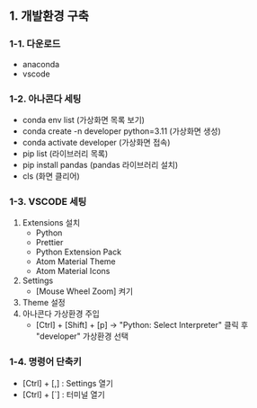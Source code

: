 ## 1. 개발환경 구축
### 1-1. 다운로드
- anaconda
- vscode

### 1-2. 아나콘다 세팅
- conda env list    (가상화면 목록 보기)
- conda create -n developer python=3.11 (가상화면 생성)
- conda activate developer  (가상화면 접속)
- pip list                   (라이브러리 목록)
- pip install pandas        (pandas 라이브러리 설치)
- cls                       (화면 클리어)

### 1-3. VSCODE 세팅
1. Extensions 설치
    - Python
    - Prettier
    - Python Extension Pack
    - Atom Material Theme
    - Atom Material Icons
2. Settings
    - [Mouse Wheel Zoom] 켜기
3. Theme 설정
4. 아나콘다 가상환경 주입
    - [Ctrl] + [Shift] + [p] -> "Python: Select Interpreter" 클릭 후
    "developer" 가상환경 선택

### 1-4. 명령어 단축키
- [Ctrl] + [,] : Settings 열기
- [Ctrl] + [`] : 터미널 열기